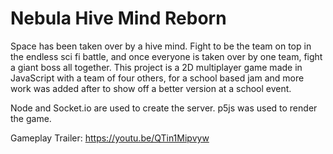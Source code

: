 # Nebula Hive Mind Reborn

Space has been taken over by a hive mind. Fight to be the team on top in the endless sci fi battle, and once everyone is taken over by one team, fight a giant boss all together. This project is a 2D multiplayer game made in JavaScript with a team of four others, for a school based jam and more work was added after to show off a better version at a school event. 

Node and Socket.io are used to create the server. p5js was used to render the game.

Gameplay Trailer:
https://youtu.be/QTin1Mipvyw
